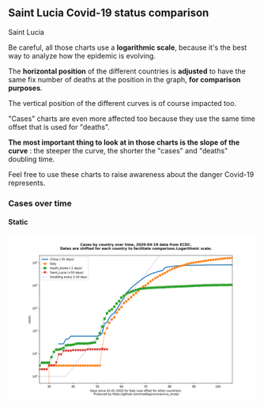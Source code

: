 ## Saint Lucia Covid-19 status comparison 

Saint Lucia



Be careful, all those charts use a **logarithmic scale**, because it's the best way to analyze how the epidemic is evolving.
 
The **horizontal position** of the different countries is **adjusted** to have the same fix number of deaths at the position in the graph, **for comparison purposes**.

The vertical position of the different curves is of course impacted too.

"Cases" charts are even more affected too because they use the same time offset that is used for "deaths".

**The most important thing to look at in those charts is the slope of the curve** : the steeper the curve, the shorter the "cases" and "deaths" doubling time.

Feel free to use these charts to raise awareness about the danger Covid-19 represents. 


 
### Cases over time
 
#### Static
![Saint Lucia covid-19 cases static chart](https://raw.githubusercontent.com/madlag/coronavirus_study/master/notebooks/graphs/2020-04-19/countries/Saint_Lucia/2020-04-19_Saint_Lucia_cases.png "Saint Lucia covid-19 cases static chart")   

